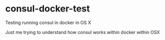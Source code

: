 # consul-docker-test
Testing running consul in docker in OS X

Just me trying to understand how consul works within docker within OSX
